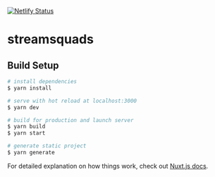 [![Netlify Status](https://api.netlify.com/api/v1/badges/b4958a6a-2204-4e4c-bfc1-64ba324faaa4/deploy-status)](https://app.netlify.com/sites/streamsquads/deploys)

# streamsquads

## Build Setup

```bash
# install dependencies
$ yarn install

# serve with hot reload at localhost:3000
$ yarn dev

# build for production and launch server
$ yarn build
$ yarn start

# generate static project
$ yarn generate
```

For detailed explanation on how things work, check out [Nuxt.js docs](https://nuxtjs.org).
